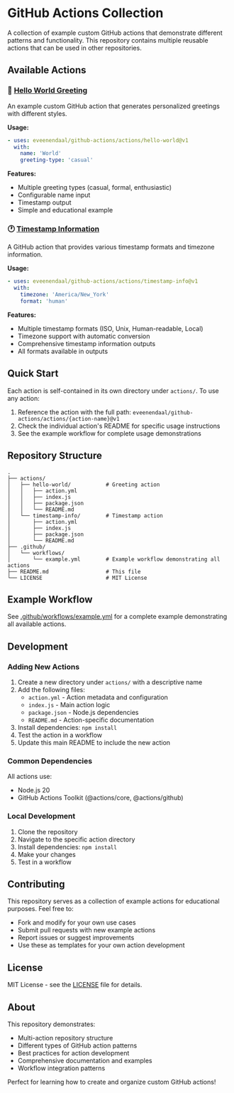 # GitHub Actions Collection

A collection of example custom GitHub actions that demonstrate different patterns and functionality. This repository contains multiple reusable actions that can be used in other repositories.

## Available Actions

### 🎯 [Hello World Greeting](actions/hello-world)
An example custom GitHub action that generates personalized greetings with different styles.

**Usage:**
```yaml
- uses: eveenendaal/github-actions/actions/hello-world@v1
  with:
    name: 'World'
    greeting-type: 'casual'
```

**Features:**
- Multiple greeting types (casual, formal, enthusiastic)
- Configurable name input
- Timestamp output
- Simple and educational example

### 🕐 [Timestamp Information](actions/timestamp-info)
A GitHub action that provides various timestamp formats and timezone information.

**Usage:**
```yaml
- uses: eveenendaal/github-actions/actions/timestamp-info@v1
  with:
    timezone: 'America/New_York'
    format: 'human'
```

**Features:**
- Multiple timestamp formats (ISO, Unix, Human-readable, Local)
- Timezone support with automatic conversion
- Comprehensive timestamp information outputs
- All formats available in outputs

## Quick Start

Each action is self-contained in its own directory under `actions/`. To use any action:

1. Reference the action with the full path: `eveenendaal/github-actions/actions/{action-name}@v1`
2. Check the individual action's README for specific usage instructions
3. See the example workflow for complete usage demonstrations

## Repository Structure

```
.
├── actions/
│   ├── hello-world/           # Greeting action
│   │   ├── action.yml
│   │   ├── index.js
│   │   ├── package.json
│   │   └── README.md
│   └── timestamp-info/        # Timestamp action
│       ├── action.yml
│       ├── index.js
│       ├── package.json
│       └── README.md
├── .github/
│   └── workflows/
│       └── example.yml        # Example workflow demonstrating all actions
├── README.md                  # This file
└── LICENSE                    # MIT License
```

## Example Workflow

See [.github/workflows/example.yml](.github/workflows/example.yml) for a complete example demonstrating all available actions.

## Development

### Adding New Actions

1. Create a new directory under `actions/` with a descriptive name
2. Add the following files:
   - `action.yml` - Action metadata and configuration
   - `index.js` - Main action logic
   - `package.json` - Node.js dependencies
   - `README.md` - Action-specific documentation
3. Install dependencies: `npm install`
4. Test the action in a workflow
5. Update this main README to include the new action

### Common Dependencies

All actions use:
- Node.js 20
- GitHub Actions Toolkit (@actions/core, @actions/github)

### Local Development

1. Clone the repository
2. Navigate to the specific action directory
3. Install dependencies: `npm install`
4. Make your changes
5. Test in a workflow

## Contributing

This repository serves as a collection of example actions for educational purposes. Feel free to:

- Fork and modify for your own use cases
- Submit pull requests with new example actions
- Report issues or suggest improvements
- Use these as templates for your own action development

## License

MIT License - see the [LICENSE](LICENSE) file for details.

## About

This repository demonstrates:

- Multi-action repository structure
- Different types of GitHub action patterns
- Best practices for action development
- Comprehensive documentation and examples
- Workflow integration patterns

Perfect for learning how to create and organize custom GitHub actions!
